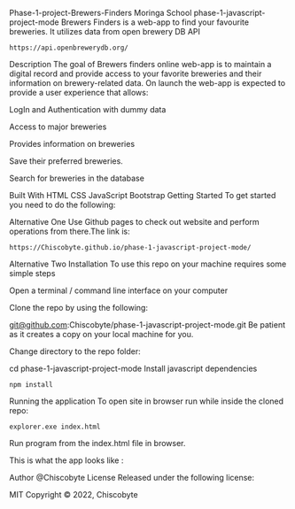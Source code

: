 Phase-1-project-Brewers-Finders
Moringa School phase-1-javascript-project-mode Brewers Finders is a web-app to find your favourite breweries. It utilizes data from open brewery DB API

    https://api.openbrewerydb.org/
Description
The goal of Brewers finders online web-app is to maintain a digital record and provide access to your favorite breweries and their information on brewery-related data. On launch the web-app is expected to provide a user experience that allows:

LogIn and Authentication with dummy data

Access to major breweries

Provides information on breweries

Save their preferred breweries.

Search for breweries in the database

Built With
HTML
CSS
JavaScript
Bootstrap
Getting Started
To get started you need to do the following:

Alternative One
Use Github pages to check out website and perform operations from there.The link is:

    https://Chiscobyte.github.io/phase-1-javascript-project-mode/
Alternative Two
Installation
To use this repo on your machine requires some simple steps

Open a terminal / command line interface on your computer

Clone the repo by using the following:

  git@github.com:Chiscobyte/phase-1-javascript-project-mode.git
Be patient as it creates a copy on your local machine for you.

Change directory to the repo folder:

  cd phase-1-javascript-project-mode
Install javascript dependencies

    npm install
Running the application
To open site in browser run while inside the cloned repo:

    explorer.exe index.html
Run program from the index.html file in browser.

This is what the app looks like :


Author
@Chiscobyte
License
Released under the following license:

MIT
Copyright © 2022, Chiscobyte
